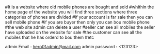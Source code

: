 #It is a website where old mobile phones are bought and sold
#whithin the home page of the website you will find three sections where three categories of phones are divided
#if your account is far sale then you can sell mobile phone
#if you are buyer then only you can bou mobile phone
#the web site admin can delete a user 
#seller can see all mobiles the seller have uploaded on the website for sale
#the customer can see all the mobiles that he has orderd to bou them
#etc



admin Email : <hero01admin@mail.com>
admin password : <123123>